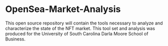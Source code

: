 # OpenSea-Market-Analysis
This open source repository will contain the tools necessary to analyze and characterize the state of the NFT market. This tool set and analysis was produced for the University of South Carolina Darla Moore School of Business.
